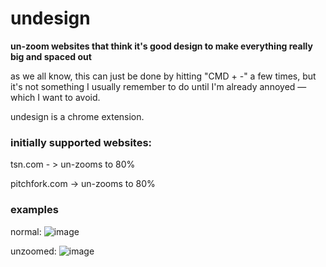 # undesign

**un-zoom websites that think it's good design to make everything really big and spaced out**

as we all know, this can just be done by hitting "CMD + -" a few times, but it's not something I usually remember to
do until I'm already annoyed &mdash; which I want to avoid.  

undesign is a chrome extension.

### initially supported websites:

tsn.com - > un-zooms to 80%

pitchfork.com -> un-zooms to 80%

### examples

normal:
![image](https://cloud.githubusercontent.com/assets/1527504/14479170/29162714-00d9-11e6-94ed-8145d18762d6.png)

unzoomed:
![image](https://cloud.githubusercontent.com/assets/1527504/14479178/3545fabe-00d9-11e6-9c35-f1ae0681aada.png)



